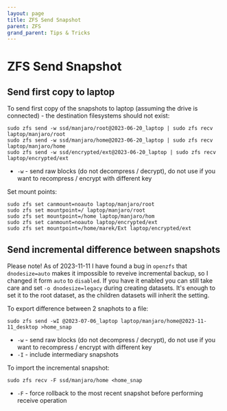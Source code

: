 ```yaml
---
layout: page
title: ZFS Send Snapshot
parent: ZFS
grand_parent: Tips & Tricks
---
```


# ZFS Send Snapshot

## Send first copy to laptop

To send first copy of the snapshots to laptop (assuming the drive is connected) - the destination filesystems should not exist:

``` shell
sudo zfs send -w ssd/manjaro/root@2023-06-20_laptop | sudo zfs recv laptop/manjaro/root
sudo zfs send -w ssd/manjaro/home@2023-06-20_laptop | sudo zfs recv laptop/manjaro/home
sudo zfs send -w ssd/encrypted/ext@2023-06-20_laptop | sudo zfs recv laptop/encrypted/ext
```

- `-w` - send raw blocks (do not decompress / decrypt), do not use if you want to recompress / encrypt with different key

Set mount points:

``` shell
sudo zfs set canmount=noauto laptop/manjaro/root
sudo zfs set mountpoint=/ laptop/manjaro/root
sudo zfs set mountpoint=/home laptop/manjaro/hom
sudo zfs set canmount=noauto laptop/encrypted/ext
sudo zfs set mountpoint=/home/marek/Ext laptop/encrypted/ext
```

## Send incremental difference between snapshots

Please note! As of 2023-11-11 I have found a bug in `openzfs` that `dnodesize=auto` makes it impossible to reveive incremental backup, so I changed it form `auto` to `disabled`. If you have it enabled you can still take care and set `-o dnodesize=legacy` during creating datasets. It's enough to set it to the root dataset, as the children datasets will inherit the setting.

To export difference between 2 snaphots to a file:

```shell
sudo zfs send -wI @2023-07-06_laptop laptop/manjaro/home@2023-11-11_desktop >home_snap
```

- `-w` - send raw blocks (do not decompress / decrypt), do not use if you want to recompress / encrypt with different key
- `-I` - include intermediary snapshots

To import the incremental snapshot:

``` shell
sudo zfs recv -F ssd/manjaro/home <home_snap
```

- `-F` - force rollback to the most recent snapshot before performing receive operation
